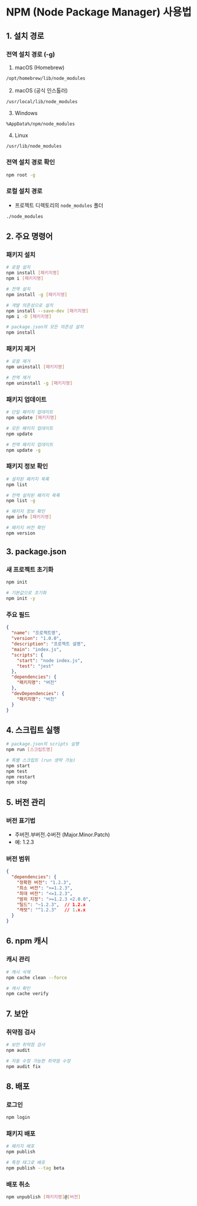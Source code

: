 # NPM (Node Package Manager) 사용법

## 1. 설치 경로

### 전역 설치 경로 (-g)

1. macOS (Homebrew)
```bash
/opt/homebrew/lib/node_modules
```

2. macOS (공식 인스톨러)
```bash
/usr/local/lib/node_modules
```

3. Windows
```bash
%AppData%/npm/node_modules
```

4. Linux
```bash
/usr/lib/node_modules
```

### 전역 설치 경로 확인
```bash
npm root -g
```

### 로컬 설치 경로
- 프로젝트 디렉토리의 `node_modules` 폴더
```bash
./node_modules
```

## 2. 주요 명령어

### 패키지 설치
```bash
# 로컬 설치
npm install [패키지명]
npm i [패키지명]

# 전역 설치
npm install -g [패키지명]

# 개발 의존성으로 설치
npm install --save-dev [패키지명]
npm i -D [패키지명]

# package.json의 모든 의존성 설치
npm install
```

### 패키지 제거
```bash
# 로컬 제거
npm uninstall [패키지명]

# 전역 제거
npm uninstall -g [패키지명]
```

### 패키지 업데이트
```bash
# 단일 패키지 업데이트
npm update [패키지명]

# 모든 패키지 업데이트
npm update

# 전역 패키지 업데이트
npm update -g
```

### 패키지 정보 확인
```bash
# 설치된 패키지 목록
npm list

# 전역 설치된 패키지 목록
npm list -g

# 패키지 정보 확인
npm info [패키지명]

# 패키지 버전 확인
npm version
```

## 3. package.json

### 새 프로젝트 초기화
```bash
npm init

# 기본값으로 초기화
npm init -y
```

### 주요 필드
```json
{
  "name": "프로젝트명",
  "version": "1.0.0",
  "description": "프로젝트 설명",
  "main": "index.js",
  "scripts": {
    "start": "node index.js",
    "test": "jest"
  },
  "dependencies": {
    "패키지명": "버전"
  },
  "devDependencies": {
    "패키지명": "버전"
  }
}
```

## 4. 스크립트 실행
```bash
# package.json의 scripts 실행
npm run [스크립트명]

# 특별 스크립트 (run 생략 가능)
npm start
npm test
npm restart
npm stop
```

## 5. 버전 관리

### 버전 표기법
- 주버전.부버전.수버전 (Major.Minor.Patch)
- 예: 1.2.3

### 버전 범위
```json
{
  "dependencies": {
    "정확한 버전": "1.2.3",
    "최소 버전": ">=1.2.3",
    "최대 버전": "<=1.2.3",
    "범위 지정": ">=1.2.3 <2.0.0",
    "틸드": "~1.2.3",  // 1.2.x
    "캐럿": "^1.2.3"   // 1.x.x
  }
}
```

## 6. npm 캐시

### 캐시 관리
```bash
# 캐시 삭제
npm cache clean --force

# 캐시 확인
npm cache verify
```

## 7. 보안

### 취약점 검사
```bash
# 보안 취약점 검사
npm audit

# 자동 수정 가능한 취약점 수정
npm audit fix
```

## 8. 배포

### 로그인
```bash
npm login
```

### 패키지 배포
```bash
# 패키지 배포
npm publish

# 특정 태그로 배포
npm publish --tag beta
```

### 배포 취소
```bash
npm unpublish [패키지명]@[버전]
```
